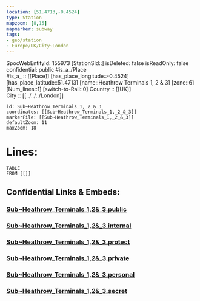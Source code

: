 ```yaml
---
location: [51.4713,-0.4524] 
type: Station 
mapzoom: [8,15] 
mapmarker: subway 
tags:
- geo/station
- Europe/UK/City~London
---
```

SpocWebEntityId: 155973
[StationSId::] 
isDeleted: false
isReadOnly: false
confidential: public
#is_a_/Place  
#is_a_ :: [[Place]] 
[has_place_longitude::-0.4524] 
[has_place_latitude::51.4713] 
[name::Heathrow Terminals 1, 2 &amp; 3] 
[zone::6] 
[Num_lines::1] 
[switch-to-Rail::0] 
Country :: [[UK]]  
City :: [[../../../London]]  


```leaflet
id: Sub~Heathrow_Terminals_1,_2_&_3
coordinates: [[Sub~Heathrow_Terminals_1,_2_&_3]] 
markerFile: [[Sub~Heathrow_Terminals_1,_2_&_3]] 
defaultZoom: 11 
maxZoom: 18
```


# Lines: 
```dataview
TABLE 
FROM [[]] 
```


## Confidential Links & Embeds: 

### [Sub~Heathrow_Terminals_1,_2_&_3.public](/_public/\Earth\Continent\Europe\Europe~North\UK\England\Regions~England\London,Greater\cities~GreaterLondon\Underground\StationSub~Heathrow_Terminals_1,_2_&_3.public.md) 

### [Sub~Heathrow_Terminals_1,_2_&_3.internal](/_internal/\Earth\Continent\Europe\Europe~North\UK\England\Regions~England\London,Greater\cities~GreaterLondon\Underground\StationSub~Heathrow_Terminals_1,_2_&_3.internal.md) 

### [Sub~Heathrow_Terminals_1,_2_&_3.protect](/_protect/\Earth\Continent\Europe\Europe~North\UK\England\Regions~England\London,Greater\cities~GreaterLondon\Underground\StationSub~Heathrow_Terminals_1,_2_&_3.protect.md) 

### [Sub~Heathrow_Terminals_1,_2_&_3.private](/_private/\Earth\Continent\Europe\Europe~North\UK\England\Regions~England\London,Greater\cities~GreaterLondon\Underground\StationSub~Heathrow_Terminals_1,_2_&_3.private.md) 

### [Sub~Heathrow_Terminals_1,_2_&_3.personal](/_personal/\Earth\Continent\Europe\Europe~North\UK\England\Regions~England\London,Greater\cities~GreaterLondon\Underground\StationSub~Heathrow_Terminals_1,_2_&_3.personal.md) 

### [Sub~Heathrow_Terminals_1,_2_&_3.secret](/_secret/\Earth\Continent\Europe\Europe~North\UK\England\Regions~England\London,Greater\cities~GreaterLondon\Underground\StationSub~Heathrow_Terminals_1,_2_&_3.secret.md)

